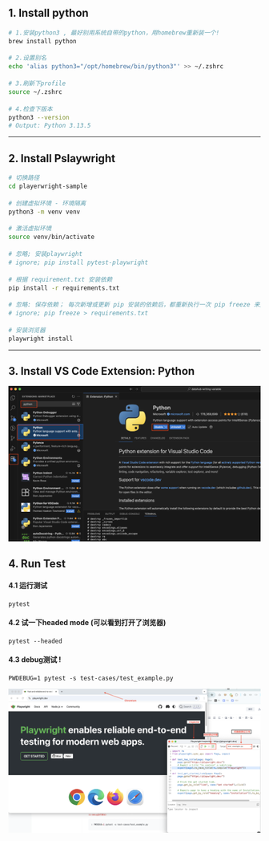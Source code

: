 ## 1. Install python

``` sh
# 1.安装python3 , 最好别用系统自带的python，用homebrew重新装一个!
brew install python

# 2.设置别名
echo 'alias python3="/opt/homebrew/bin/python3"' >> ~/.zshrc

# 3.刷新下profile
source ~/.zshrc

# 4.检查下版本
python3 --version 
# Output: Python 3.13.5 
```
--------------------------------------------------------------------


## 2. Install Pslaywright

```sh
# 切换路径
cd playerwright-sample

# 创建虚拟环境 - 环境隔离
python3 -m venv venv

# 激活虚拟环境
source venv/bin/activate

# 忽略; 安装playwright
# ignore; pip install pytest-playwright

# 根据 requirement.txt 安装依赖
pip install -r requirements.txt

# 忽略: 保存依赖； 每次新增或更新 pip 安装的依赖后，都重新执行一次 pip freeze 来更新 requirements.txt。
# ignore; pip freeze > requirements.txt

# 安装浏览器
playwright install

```

----------------------------------------------------------------------

## 3. Install VS Code Extension: Python
![Debug](../../docs/images/pyext.png)

## 4. Run Test
#### 4.1 运行测试
```
pytest
```

#### 4.2 试一下headed mode (可以看到打开了浏览器)
```
pytest --headed
```

#### 4.3 debug测试 !
```
PWDEBUG=1 pytest -s test-cases/test_example.py
```

![Debug](../../docs/images/debug.png)
